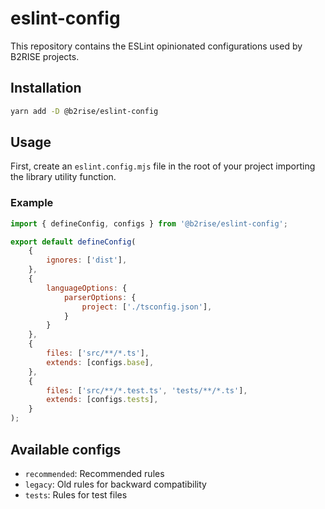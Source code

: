 # eslint-config

This repository contains the ESLint opinionated configurations used by B2RISE projects.

## Installation

```bash
yarn add -D @b2rise/eslint-config
```

## Usage

First, create an `eslint.config.mjs` file in the root of your project importing the library utility function.

### Example

```javascript title="eslint.config.mjs"
import { defineConfig, configs } from '@b2rise/eslint-config';

export default defineConfig(
    { 
        ignores: ['dist'],
    },
    {
        languageOptions: {
            parserOptions: {
                project: ['./tsconfig.json'],
            }
        }
    },
    {
        files: ['src/**/*.ts'],
        extends: [configs.base],
    },
    {
        files: ['src/**/*.test.ts', 'tests/**/*.ts'],
        extends: [configs.tests],
    }
);
```

## Available configs

- `recommended`: Recommended rules
- `legacy`: Old rules for backward compatibility
- `tests`: Rules for test files
